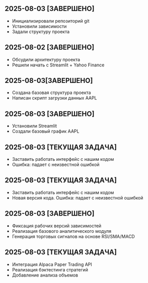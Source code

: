 
## 2025-08-03 [ЗАВЕРШЕНО]
- Инициализировали репозиторий git
- Установили зависимости
- Задали структуру проекта

## 2025-08-02 [ЗАВЕРШЕНО]
- Обсудили архитектуру проекта
- Решили начать с Streamlit + Yahoo Finance

## 2025-08-03[ЗАВЕРШЕНО]
- Создана базовая структура проекта
- Написан скрипт загрузки данных AAPL

## 2025-08-03 [ЗАВЕРШЕНО]
- Установили Streamlit
- Создали базовый график AAPL

## 2025-08-03 [ТЕКУЩАЯ ЗАДАЧА]
- Заставить работать интерфейс с нашим кодом
- Ошибка: падает c неизвестной ошибкой 

## 2025-08-03 [ТЕКУЩАЯ ЗАДАЧА]
- Заставить работать интерфейс с нашим кодом
- Новая версия кода. Ошибка: падает c неизвестной ошибкой 

## 2025-08-03 [ЗАВЕРШЕНО]
- Фиксация рабочих версий зависимостей
- Реализация базового аналитического модуля
- Генерация торговых сигналов на основе RSI/SMA/MACD

## 2025-08-03 [ТЕКУЩАЯ ЗАДАЧА]
- Интеграция Alpaca Paper Trading API
- Реализация бэктестинга стратегий
- Добавление анализа объемов
